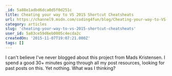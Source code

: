 ```yaml
---
_id: 5a88e1adbd6dca0d5f0d251c
title: Cheating your way to VS 2015 Shortcut Cheatsheats
url: https://channel9.msdn.com/coding4fun/blog/Cheating-your-way-to-VS-2015-Shortcuts
category: articles
slug: 'cheating-your-way-to-vs-2015-shortcut-cheatsheats'
user_id: 5a83ce59d6eb0005c4ecda2c
createdOn: '2015-11-07T19:07:21.000Z'
tags: []
---
```


I can't believe I've never blogged about this project from Mads Kristensen. I spend a good 30+ minutes going through all my post resources, looking for past posts on this. Yet nothing. What was I thinking?
